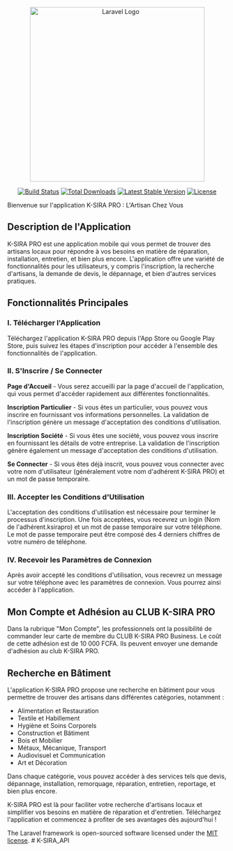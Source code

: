 <p align="center"><a href="https://laravel.com" target="_blank"><img src="https://raw.githubusercontent.com/laravel/art/master/logo-lockup/5%20SVG/2%20CMYK/1%20Full%20Color/laravel-logolockup-cmyk-red.svg" width="400" alt="Laravel Logo"></a></p>

<p align="center">
<a href="https://github.com/laravel/framework/actions"><img src="https://github.com/laravel/framework/workflows/tests/badge.svg" alt="Build Status"></a>
<a href="https://packagist.org/packages/laravel/framework"><img src="https://img.shields.io/packagist/dt/laravel/framework" alt="Total Downloads"></a>
<a href="https://packagist.org/packages/laravel/framework"><img src="https://img.shields.io/packagist/v/laravel/framework" alt="Latest Stable Version"></a>
<a href="https://packagist.org/packages/laravel/framework"><img src="https://img.shields.io/packagist/l/laravel/framework" alt="License"></a>
</p>

Bienvenue sur l'application K-SIRA PRO : L'Artisan Chez Vous

## Description de l'Application

K-SIRA PRO est une application mobile qui vous permet de trouver des artisans locaux pour répondre à vos besoins en matière de réparation, installation, entretien, et bien plus encore. L'application offre une variété de fonctionnalités pour les utilisateurs, y compris l'inscription, la recherche d'artisans, la demande de devis, le dépannage, et bien d'autres services pratiques.

## Fonctionnalités Principales

### I. Télécharger l'Application

Téléchargez l'application K-SIRA PRO depuis l'App Store ou Google Play Store, puis suivez les étapes d'inscription pour accéder à l'ensemble des fonctionnalités de l'application.

### II. S'Inscrire / Se Connecter

**Page d'Accueil** - Vous serez accueilli par la page d'accueil de l'application, qui vous permet d'accéder rapidement aux différentes fonctionnalités.

**Inscription Particulier** - Si vous êtes un particulier, vous pouvez vous inscrire en fournissant vos informations personnelles. La validation de l'inscription génère un message d'acceptation des conditions d'utilisation.

**Inscription Société** - Si vous êtes une société, vous pouvez vous inscrire en fournissant les détails de votre entreprise. La validation de l'inscription génère également un message d'acceptation des conditions d'utilisation.

**Se Connecter** - Si vous êtes déjà inscrit, vous pouvez vous connecter avec votre nom d'utilisateur (généralement votre nom d'adhérent K-SIRA PRO) et un mot de passe temporaire.

### III. Accepter les Conditions d'Utilisation

L'acceptation des conditions d'utilisation est nécessaire pour terminer le processus d'inscription. Une fois acceptées, vous recevrez un login (Nom de l'adhérent.ksirapro) et un mot de passe temporaire sur votre téléphone. Le mot de passe temporaire peut être composé des 4 derniers chiffres de votre numéro de téléphone.

### IV. Recevoir les Paramètres de Connexion

Après avoir accepté les conditions d'utilisation, vous recevrez un message sur votre téléphone avec les paramètres de connexion. Vous pourrez ainsi accéder à l'application.

## Mon Compte et Adhésion au CLUB K-SIRA PRO

Dans la rubrique "Mon Compte", les professionnels ont la possibilité de commander leur carte de membre du CLUB K-SIRA PRO Business. Le coût de cette adhésion est de 10 000 FCFA. Ils peuvent envoyer une demande d'adhésion au club K-SIRA PRO.

## Recherche en Bâtiment

L'application K-SIRA PRO propose une recherche en bâtiment pour vous permettre de trouver des artisans dans différentes catégories, notamment :

- Alimentation et Restauration
- Textile et Habillement
- Hygiène et Soins Corporels
- Construction et Bâtiment
- Bois et Mobilier
- Métaux, Mécanique, Transport
- Audiovisuel et Communication
- Art et Décoration

Dans chaque catégorie, vous pouvez accéder à des services tels que devis, dépannage, installation, remorquage, réparation, entretien, reportage, et bien plus encore.

K-SIRA PRO est là pour faciliter votre recherche d'artisans locaux et simplifier vos besoins en matière de réparation et d'entretien. Téléchargez l'application et commencez à profiter de ses avantages dès aujourd'hui !

The Laravel framework is open-sourced software licensed under the [MIT license](https://opensource.org/licenses/MIT).
#   K - S I R A _ A P I 
 
 
